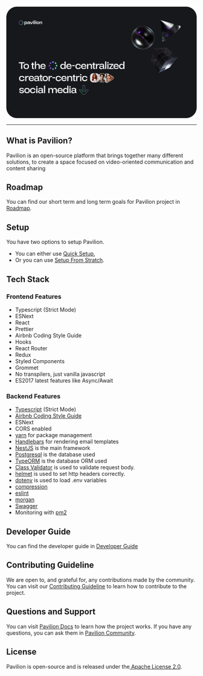 

<p align="center">
<img src="src/assets/readme/readme-hero.png" width="900" />
</p>

<hr/>

## What is Pavilion?

Pavilion is an open-source platform that brings together many different solutions, to create a space focused on video-oriented communication and content sharing

## Roadmap

You can find our short term and long term goals for Pavilion project in [ Roadmap](https://docs.pavilion.network/en/latest/08.road_map.html).
## Setup

You have two options to setup Pavilion.

- You can either use [Quick Setup](https://docs.pavilion.network/en/latest/05.quick_setup.html),
- Or you can use [Setup From Stratch](https://docs.pavilion.network/en/latest/06.manual_setup.html).
## Tech Stack
### Frontend Features

- Typescript (Strict Mode)
- ESNext
- React
- Prettier
- Airbnb Coding Style Guide
- Hooks
- React Router
- Redux
- Styled Components
- Grommet
- No transpilers, just vanilla javascript
- ES2017 latest features like Async/Await

### Backend Features

- [Typescript](https://www.typescriptlang.org/) (Strict Mode)
- [Airbnb Coding Style Guide](https://github.com/airbnb/javascript)
- ESNext
- CORS enabled
- [yarn](https://yarnpkg.com) for package management
- [Handlebars](https://handlebarsjs.com/) for rendering email templates
- [NestJS](https://nestjs.com/) is the main framework
- [Postgresql](https://www.postgresql.org/) is the database used
- [TypeORM](https://typeorm.io) is the database ORM used
- [Class Validator](https://github.com/typestack/class-validator) is used to validate request body.
- [helmet](https://github.com/helmetjs/helmet) is used to set http headers correctly.
- [dotenv](https://github.com/rolodato/dotenv-safe) is used to load .env variables
- [compression](https://github.com/expressjs/compression)
- [eslint](http://eslint.org)
- [morgan](https://github.com/expressjs/morgan)
- [Swagger](https://swagger.io/)
- Monitoring with [pm2](https://github.com/Unitech/pm2)

## Developer Guide

You can find the developer guide in [Developer Guide](https://docs.pavilion.network/en/latest/09.developer_guide.html)
## Contributing Guideline

We are open to, and grateful for, any contributions made by the community. You can visit our [Contributing Guideline](https://docs.pavilion.network/en/latest/10.contribution.html) to learn how to contribute to the project.

## Questions and Support

You can visit [Pavilion Docs](https://docs.pavilion.network/en/latest) to learn how the project works. If you have any questions, you can ask them in [Pavilion Community](https://community.pavilion.network).
## License

Pavilion is open-source and is released under the[ Apache License 2.0](https://github.com/doganbros/purpie/blob/develop/LICENSE).
